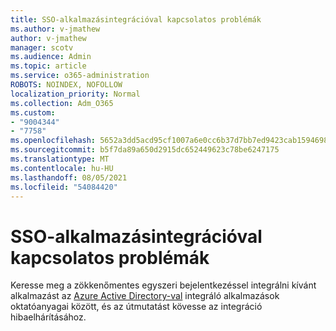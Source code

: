 ```yaml
---
title: SSO-alkalmazásintegrációval kapcsolatos problémák
ms.author: v-jmathew
author: v-jmathew
manager: scotv
ms.audience: Admin
ms.topic: article
ms.service: o365-administration
ROBOTS: NOINDEX, NOFOLLOW
localization_priority: Normal
ms.collection: Adm_O365
ms.custom:
- "9004344"
- "7758"
ms.openlocfilehash: 5652a3dd5acd95cf1007a6e0cc6b37d7bb7ed9423cab15946983cc2f28bc450c
ms.sourcegitcommit: b5f7da89a650d2915dc652449623c78be6247175
ms.translationtype: MT
ms.contentlocale: hu-HU
ms.lasthandoff: 08/05/2021
ms.locfileid: "54084420"
---
```

# <a name="sso-application-integration-issues"></a>SSO-alkalmazásintegrációval kapcsolatos problémák

Keresse meg a zökkenőmentes egyszeri bejelentkezéssel integrálni kívánt alkalmazást az [Azure Active Directory-val](https://docs.microsoft.com/azure/active-directory/saas-apps/tutorial-list) integráló alkalmazások oktatóanyagai között, és az útmutatást kövesse az integráció hibaelhárításához.
